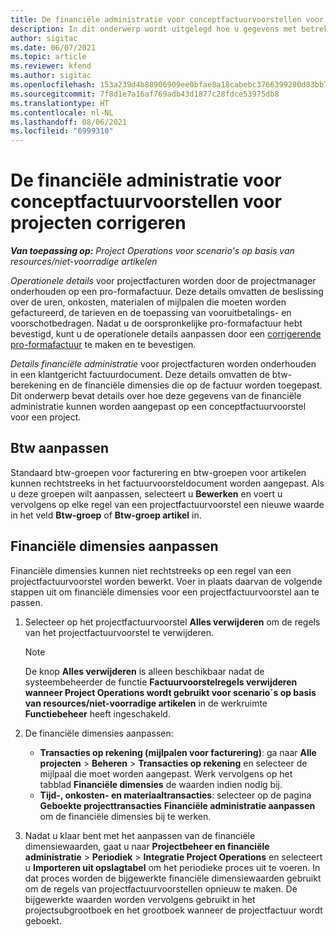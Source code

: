 ```yaml
---
title: De financiële administratie voor conceptfactuurvoorstellen voor projecten corrigeren
description: In dit onderwerp wordt uitgelegd hoe u gegevens met betrekking tot de financiële administratie voor een conceptfactuurvoorstel kunt aanpassen.
author: sigitac
ms.date: 06/07/2021
ms.topic: article
ms.reviewer: kfend
ms.author: sigitac
ms.openlocfilehash: 153a239d4b88906909ee0bfae8a18cabebc3766399290d83bb79f5d6375a942c
ms.sourcegitcommit: 7f8d1e7a16af769adb43d1877c28fdce53975db8
ms.translationtype: HT
ms.contentlocale: nl-NL
ms.lasthandoff: 08/06/2021
ms.locfileid: "6999310"
---
```

# <a name="correct-the-accounting-on-draft-project-invoice-proposals"></a>De financiële administratie voor conceptfactuurvoorstellen voor projecten corrigeren

_**Van toepassing op:** Project Operations voor scenario's op basis van resources/niet-voorradige artikelen_

*Operationele details* voor projectfacturen worden door de projectmanager onderhouden op een pro-formafactuur. Deze details omvatten de beslissing over de uren, onkosten, materialen of mijlpalen die moeten worden gefactureerd, de tarieven en de toepassing van vooruitbetalings- en voorschotbedragen. Nadat u de oorspronkelijke pro-formafactuur hebt bevestigd, kunt u de operationele details aanpassen door een [corrigerende pro-formafactuur](../proforma-invoicing/corrective-invoices.md) te maken en te bevestigen.

*Details financiële administratie* voor projectfacturen worden onderhouden in een klantgericht factuurdocument. Deze details omvatten de btw-berekening en de financiële dimensies die op de factuur worden toegepast. Dit onderwerp bevat details over hoe deze gegevens van de financiële administratie kunnen worden aangepast op een conceptfactuurvoorstel voor een project.

## <a name="adjust-sales-tax"></a>Btw aanpassen

Standaard btw-groepen voor facturering en btw-groepen voor artikelen kunnen rechtstreeks in het factuurvoorsteldocument worden aangepast. Als u deze groepen wilt aanpassen, selecteert u **Bewerken** en voert u vervolgens op elke regel van een projectfactuurvoorstel een nieuwe waarde in het veld **Btw-groep** of **Btw-groep artikel** in.

## <a name="adjust-financial-dimensions"></a>Financiële dimensies aanpassen

Financiële dimensies kunnen niet rechtstreeks op een regel van een projectfactuurvoorstel worden bewerkt. Voer in plaats daarvan de volgende stappen uit om financiële dimensies voor een projectfactuurvoorstel aan te passen.

1. Selecteer op het projectfactuurvoorstel **Alles verwijderen** om de regels van het projectfactuurvoorstel te verwijderen.

    > [!NOTE]
    > De knop **Alles verwijderen** is alleen beschikbaar nadat de systeembeheerder de functie **Factuurvoorstelregels verwijderen wanneer Project Operations wordt gebruikt voor scenario´s op basis van resources/niet-voorradige artikelen** in de werkruimte **Functiebeheer** heeft ingeschakeld.

2. De financiële dimensies aanpassen:

    - **Transacties op rekening (mijlpalen voor facturering)**: ga naar **Alle projecten** \> **Beheren** \> **Transacties op rekening** en selecteer de mijlpaal die moet worden aangepast. Werk vervolgens op het tabblad **Financiële dimensies** de waarden indien nodig bij.
    - **Tijd-, onkosten- en materiaaltransacties**: selecteer op de pagina **Geboekte projecttransacties** **Financiële administratie aanpassen** om de financiële dimensies bij te werken.

3. Nadat u klaar bent met het aanpassen van de financiële dimensiewaarden, gaat u naar **Projectbeheer en financiële administratie** \> **Periodiek** \> **Integratie Project Operations** en selecteert u **Importeren uit opslagtabel** om het periodieke proces uit te voeren. In dat proces worden de bijgewerkte financiële dimensiewaarden gebruikt om de regels van projectfactuurvoorstellen opnieuw te maken. De bijgewerkte waarden worden vervolgens gebruikt in het projectsubgrootboek en het grootboek wanneer de projectfactuur wordt geboekt.
